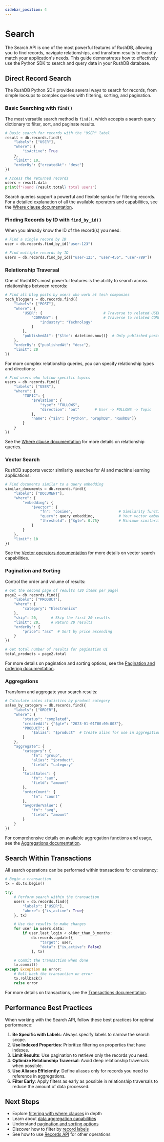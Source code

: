 ```yaml
---
sidebar_position: 4
---
```


# Search

The Search API is one of the most powerful features of RushDB, allowing you to find records, navigate relationships, and transform results to exactly match your application's needs. This guide demonstrates how to effectively use the Python SDK to search and query data in your RushDB database.

## Direct Record Search

The RushDB Python SDK provides several ways to search for records, from simple lookups to complex queries with filtering, sorting, and pagination.

### Basic Searching with `find()`

The most versatile search method is `find()`, which accepts a search query dictionary to filter, sort, and paginate results.

```python
# Basic search for records with the "USER" label
result = db.records.find({
    "labels": ["USER"],
    "where": {
        "isActive": True
    },
    "limit": 10,
    "orderBy": {"createdAt": "desc"}
})

# Access the returned records
users = result.data
print(f"Found {result.total} total users")
```

Search queries support a powerful and flexible syntax for filtering records. For a detailed explanation of all the available operators and capabilities, see the [Where clause documentation](../../concepts/search/where).

### Finding Records by ID with `find_by_id()`

When you already know the ID of the record(s) you need:

```python
# Find a single record by ID
user = db.records.find_by_id("user-123")

# Find multiple records by ID
users = db.records.find_by_id(["user-123", "user-456", "user-789"])
```

### Relationship Traversal

One of RushDB's most powerful features is the ability to search across relationships between records:

```python
# Find all blog posts by users who work at tech companies
tech_bloggers = db.records.find({
    "labels": ["POST"],
    "where": {
        "USER": {                            # Traverse to related USER records
            "COMPANY": {                     # Traverse to related COMPANY records
                "industry": "Technology"
            }
        },
        "publishedAt": {"$lte": datetime.now()}  # Only published posts
    },
    "orderBy": {"publishedAt": "desc"},
    "limit": 20
})
```

For more complex relationship queries, you can specify relationship types and directions:

```python
# Find users who follow specific topics
users = db.records.find({
    "labels": ["USER"],
    "where": {
        "TOPIC": {
            "$relation": {
                "type": "FOLLOWS",
                "direction": "out"       # User -> FOLLOWS -> Topic
            },
            "name": {"$in": ["Python", "GraphDB", "RushDB"]}
        }
    }
})
```

See the [Where clause documentation](../../concepts/search/where#relationship-queries) for more details on relationship queries.

### Vector Search

RushDB supports vector similarity searches for AI and machine learning applications:

```python
# Find documents similar to a query embedding
similar_documents = db.records.find({
    "labels": ["DOCUMENT"],
    "where": {
        "embedding": {
            "$vector": {
                "fn": "cosine",                     # Similarity function
                "query": query_embedding,           # Your vector embedding
                "threshold": {"$gte": 0.75}         # Minimum similarity threshold
            }
        }
    },
    "limit": 10
})
```

See the [Vector operators documentation](../../concepts/search/where#vector-operators) for more details on vector search capabilities.

### Pagination and Sorting

Control the order and volume of results:

```python
# Get the second page of results (20 items per page)
page2 = db.records.find({
    "labels": ["PRODUCT"],
    "where": {
        "category": "Electronics"
    },
    "skip": 20,      # Skip the first 20 results
    "limit": 20,     # Return 20 results
    "orderBy": {
        "price": "asc"  # Sort by price ascending
    }
})

# Get total number of results for pagination UI
total_products = page2.total
```

For more details on pagination and sorting options, see the [Pagination and ordering documentation](../../concepts/search/pagination-order).

### Aggregations

Transform and aggregate your search results:

```python
# Calculate sales statistics by product category
sales_by_category = db.records.find({
    "labels": ["ORDER"],
    "where": {
        "status": "completed",
        "createdAt": {"$gte": "2023-01-01T00:00:00Z"},
        "PRODUCT": {
            "$alias": "$product"  # Create alias for use in aggregation
        }
    },
    "aggregate": {
        "category": {
            "fn": "group",
            "alias": "$product",
            "field": "category"
        },
        "totalSales": {
            "fn": "sum",
            "field": "amount"
        },
        "orderCount": {
            "fn": "count"
        },
        "avgOrderValue": {
            "fn": "avg",
            "field": "amount"
        }
    }
})
```

For comprehensive details on available aggregation functions and usage, see the [Aggregations documentation](../../concepts/search/aggregations).

## Search Within Transactions

All search operations can be performed within transactions for consistency:

```python
# Begin a transaction
tx = db.tx.begin()

try:
    # Perform search within the transaction
    users = db.records.find({
        "labels": ["USER"],
        "where": {"is_active": True}
    }, tx)

    # Use the results to make changes
    for user in users.data:
        if user.last_login < older_than_3_months:
            db.records.update({
                "target": user,
                "data": {"is_active": False}
            }, tx)

    # Commit the transaction when done
    tx.commit()
except Exception as error:
    # Roll back the transaction on error
    tx.rollback()
    raise error
```

For more details on transactions, see the [Transactions documentation](../../python-sdk/transactions).

## Performance Best Practices

When working with the Search API, follow these best practices for optimal performance:

1. **Be Specific with Labels**: Always specify labels to narrow the search scope.
2. **Use Indexed Properties**: Prioritize filtering on properties that have indexes.
3. **Limit Results**: Use pagination to retrieve only the records you need.
4. **Optimize Relationship Traversal**: Avoid deep relationship traversals when possible.
5. **Use Aliases Efficiently**: Define aliases only for records you need to reference in aggregations.
6. **Filter Early**: Apply filters as early as possible in relationship traversals to reduce the amount of data processed.

## Next Steps

- Explore [filtering with where clauses](../../concepts/search/where) in depth
- Learn about [data aggregation capabilities](../../concepts/search/aggregations)
- Understand [pagination and sorting options](../../concepts/search/pagination-order)
- Discover how to filter by [record labels](../../concepts/search/labels)
- See how to use [Records API](../../python-sdk/records) for other operations
